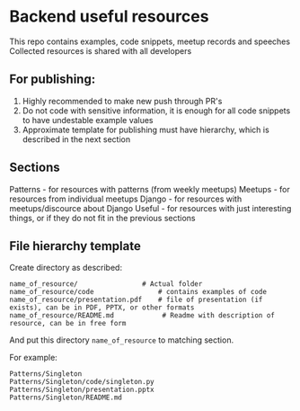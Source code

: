 # Backend useful resources

This repo contains examples, code snippets, meetup records and speeches
Collected resources is shared with all developers


## For publishing:
1. Highly recommended to make new push through PR's
2. Do not code with sensitive information, it is enough for all code snippets to have undestable example values
3. Approximate template for publishing must have hierarchy, which is described in the next section

## Sections

Patterns - for resources with patterns (from weekly meetups)
Meetups - for resources from individual meetups
Django - for resources with meetups/discource about Django
Useful - for resources with just interesting things, or if they do not fit in the previous sections


## File hierarchy template

Create directory as described:
```
name_of_resource/                # Actual folder
name_of_resource/code                # contains examples of code
name_of_resource/presentation.pdf    # file of presentation (if exists), can be in PDF, PPTX, or other formats
name_of_resource/README.md            # Readme with description of resource, can be in free form
```

And put this directory `name_of_resource` to matching section.

For example:
```
Patterns/Singleton
Patterns/Singleton/code/singleton.py
Patterns/Singleton/presentation.pptx
Patterns/Singleton/README.md
```
